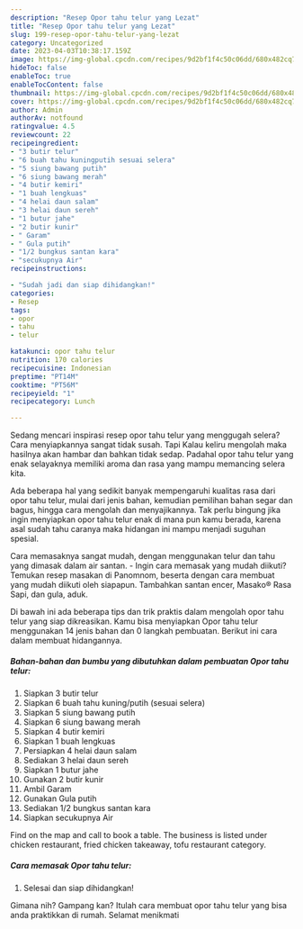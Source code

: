 ```yaml
---
description: "Resep Opor tahu telur yang Lezat"
title: "Resep Opor tahu telur yang Lezat"
slug: 199-resep-opor-tahu-telur-yang-lezat
category: Uncategorized
date: 2023-04-03T10:38:17.159Z
image: https://img-global.cpcdn.com/recipes/9d2bf1f4c50c06dd/680x482cq70/opor-tahu-telur-foto-resep-utama.jpg
hideToc: false
enableToc: true
enableTocContent: false
thumbnail: https://img-global.cpcdn.com/recipes/9d2bf1f4c50c06dd/680x482cq70/opor-tahu-telur-foto-resep-utama.jpg
cover: https://img-global.cpcdn.com/recipes/9d2bf1f4c50c06dd/680x482cq70/opor-tahu-telur-foto-resep-utama.jpg
author: Admin
authorAv: notfound
ratingvalue: 4.5
reviewcount: 22
recipeingredient:
- "3 butir telur"
- "6 buah tahu kuningputih sesuai selera"
- "5 siung bawang putih"
- "6 siung bawang merah"
- "4 butir kemiri"
- "1 buah lengkuas"
- "4 helai daun salam"
- "3 helai daun sereh"
- "1 butur jahe"
- "2 butir kunir"
- " Garam"
- " Gula putih"
- "1/2 bungkus santan kara"
- "secukupnya Air"
recipeinstructions:

- "Sudah jadi dan siap dihidangkan!"
categories:
- Resep
tags:
- opor
- tahu
- telur

katakunci: opor tahu telur 
nutrition: 170 calories
recipecuisine: Indonesian
preptime: "PT14M"
cooktime: "PT56M"
recipeyield: "1"
recipecategory: Lunch

---
```



Sedang mencari inspirasi resep opor tahu telur yang menggugah selera? Cara menyiapkannya sangat tidak susah. Tapi Kalau keliru mengolah maka hasilnya akan hambar dan bahkan tidak sedap. Padahal opor tahu telur yang enak selayaknya memiliki aroma dan rasa yang mampu memancing selera kita.


Ada beberapa hal yang sedikit banyak mempengaruhi kualitas rasa dari opor tahu telur, mulai dari jenis bahan, kemudian pemilihan bahan segar dan bagus, hingga cara mengolah dan menyajikannya. Tak perlu bingung jika ingin menyiapkan opor tahu telur enak di mana pun kamu berada, karena asal sudah tahu caranya maka hidangan ini mampu menjadi suguhan spesial.

Cara memasaknya sangat mudah, dengan menggunakan telur dan tahu yang dimasak dalam air santan. - Ingin cara memasak yang mudah diikuti? Temukan resep masakan di Panomnom, beserta dengan cara membuat yang mudah diikuti oleh siapapun. Tambahkan santan encer, Masako® Rasa Sapi, dan gula, aduk.


Di bawah ini ada beberapa tips dan trik praktis dalam mengolah opor tahu telur yang siap dikreasikan. Kamu bisa menyiapkan Opor tahu telur menggunakan 14 jenis bahan dan 0 langkah pembuatan. Berikut ini cara dalam membuat hidangannya.

<!--inarticleads1-->

##### Bahan-bahan dan bumbu yang dibutuhkan dalam pembuatan Opor tahu telur:

1. Siapkan 3 butir telur
1. Siapkan 6 buah tahu kuning/putih (sesuai selera)
1. Siapkan 5 siung bawang putih
1. Siapkan 6 siung bawang merah
1. Siapkan 4 butir kemiri
1. Siapkan 1 buah lengkuas
1. Persiapkan 4 helai daun salam
1. Sediakan 3 helai daun sereh
1. Siapkan 1 butur jahe
1. Gunakan 2 butir kunir
1. Ambil  Garam
1. Gunakan  Gula putih
1. Sediakan 1/2 bungkus santan kara
1. Siapkan secukupnya Air


Find on the map and call to book a table. The business is listed under chicken restaurant, fried chicken takeaway, tofu restaurant category. 

<!--inarticleads2-->

##### Cara memasak Opor tahu telur:


1. Selesai dan siap dihidangkan!



Gimana nih? Gampang kan? Itulah cara membuat opor tahu telur yang bisa anda praktikkan di rumah. Selamat menikmati
